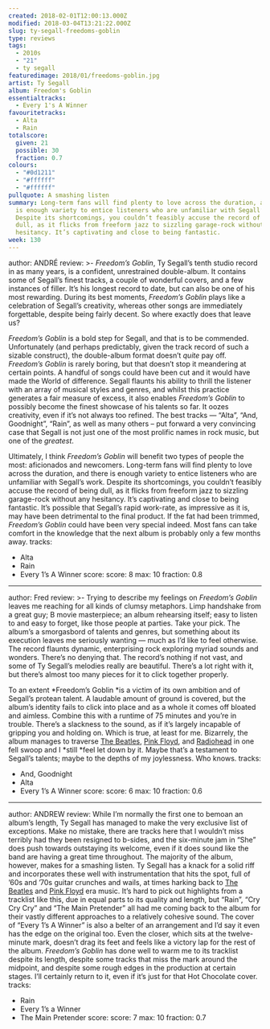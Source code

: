 ```yaml
---
created: 2018-02-01T12:00:13.000Z
modified: 2018-03-04T13:21:22.000Z
slug: ty-segall-freedoms-goblin
type: reviews
tags:
  - 2010s
  - "21"
  - ty segall
featuredimage: 2018/01/freedoms-goblin.jpg
artist: Ty Segall
album: Freedom's Goblin
essentialtracks:
  - Every 1's A Winner
favouritetracks:
  - Alta
  - Rain
totalscore:
  given: 21
  possible: 30
  fraction: 0.7
colours:
  - "#0d1211"
  - "#ffffff"
  - "#ffffff"
pullquote: A smashing listen
summary: Long-term fans will find plenty to love across the duration, and there
  is enough variety to entice listeners who are unfamiliar with Segall’s work.
  Despite its shortcomings, you couldn’t feasibly accuse the record of being
  dull, as it flicks from freeform jazz to sizzling garage-rock without any
  hesitancy. It’s captivating and close to being fantastic.
week: 130
---
```

author: ANDRÉ
review: >-
  *Freedom’s Goblin*, Ty Segall’s tenth studio record in as many years, is a
  confident, unrestrained double-album. It contains some of Segall’s finest
  tracks, a couple of wonderful covers, and a few instances of filler. It’s his
  longest record to date, but can also be one of his most rewarding. During its
  best moments, *Freedom’s Goblin* plays like a celebration of Segall’s
  creativity, whereas other songs are immediately forgettable, despite being
  fairly decent. So where exactly does that leave us?

  *Freedom’s Goblin* is a bold step for Segall, and that is to be commended. Unfortunately (and perhaps predictably, given the track record of such a sizable construct), the double-album format doesn’t *quite* pay off. *Freedom’s Goblin* is rarely boring, but that doesn’t stop it meandering at certain points. A handful of songs could have been cut and it would have made the World of difference. Segall flaunts his ability to thrill the listener with an array of musical styles and genres, and whilst this practice generates a fair measure of excess, it also enables *Freedom’s Goblin* to possibly become the finest showcase of his talents so far. It oozes creativity, even if it’s not always too refined. The best tracks — “Alta”, “And, Goodnight”, “Rain”, as well as many others – put forward a very convincing case that Segall is not just one of the most prolific names in rock music, but one of the *greatest*.

  Ultimately, I think *Freedom’s Goblin* will benefit two types of people the most: aficionados and newcomers. Long-term fans will find plenty to love across the duration, and there is enough variety to entice listeners who are unfamiliar with Segall’s work. Despite its shortcomings, you couldn’t feasibly accuse the record of being dull, as it flicks from freeform jazz to sizzling garage-rock without any hesitancy. It’s captivating and close to being fantastic. It’s possible that Segall’s rapid work-rate, as impressive as it is, may have been detrimental to the final product. If the fat had been trimmed, *Freedom’s Goblin* could have been very special indeed. Most fans can take comfort in the knowledge that the next album is probably only a few months away.
tracks:
  - Alta
  - ­­Rain
  - ­­Every 1’s A Winner
score:
  score: 8
  max: 10
  fraction: 0.8
---
author: Fred
review: >-
  Trying to describe my feelings on *Freedom’s Goblin* leaves me reaching for
  all kinds of clumsy metaphors. Limp handshake from a great guy; B movie
  masterpiece; an album rehearsing itself; easy to listen to and easy to forget,
  like those people at parties. Take your pick. The album’s a smorgasbord of
  talents and genres, but something about its execution leaves me seriously
  wanting — much as I’d like to feel otherwise. The record flaunts dynamic,
  enterprising rock exploring myriad sounds and wonders. There’s no denying
  that. The record’s nothing if not vast, and some of Ty Segall’s melodies
  really are beautiful. There’s a lot right with it, but there’s almost too many
  pieces for it to click together properly.

  To an extent *Freedom’s Goblin *is a victim of its own ambition and of Segall’s protean talent. A laudable amount of ground is covered, but the album’s identity fails to click into place and as a whole it comes off bloated and aimless. Combine this with a runtime of 75 minutes and you’re in trouble. There’s a slackness to the sound, as if it’s largely incapable of gripping you and holding on. Which is true, at least for me. Bizarrely, the album manages to traverse [The Beatles](<https://audioxide.com/reviews/the-beatles-revolver/>), [Pink Floyd](<https://audioxide.com/reviews/pink-floyd-the-dark-side-of-the-moon/>), and [Radiohead](<https://audioxide.com/reviews/radiohead-ok-computer/>) in one fell swoop and I *still *feel let down by it. Maybe that’s a testament to Segall’s talents; maybe to the depths of my joylessness. Who knows.
tracks:
  - And, Goodnight
  - ­­Alta
  - ­­Every 1’s A Winner
score:
  score: 6
  max: 10
  fraction: 0.6
---
author: ANDREW
review: While I’m normally the first one to bemoan an album’s length, Ty Segall
  has managed to make the very exclusive list of exceptions. Make no mistake,
  there are tracks here that I wouldn’t miss terribly had they been resigned to
  b-sides, and the six-minute jam in “She” does push towards outstaying its
  welcome, even if it does sound like the band are having a great time
  throughout. The majority of the album, however, makes for a smashing listen.
  Ty Segall has a knack for a solid riff and incorporates these well with
  instrumentation that hits the spot, full of ’60s and ’70s guitar crunches and
  wails, at times harking back to [The
  Beatles](<https://audioxide.com/reviews/the-beatles-revolver/>) and [Pink
  Floyd](<https://audioxide.com/reviews/pink-floyd-the-dark-side-of-the-moon/>)
  era music. It’s hard to pick out highlights from a tracklist like this, due in
  equal parts to its quality and length, but “Rain”, “Cry Cry Cry” and “The Main
  Pretender” all had me coming back to the album for their vastly different
  approaches to a relatively cohesive sound. The cover of “Every 1’s A Winner”
  is also a belter of an arrangement and I’d say it even has the edge on the
  original too. Even the closer, which sits at the twelve-minute mark, doesn’t
  drag its feet and feels like a victory lap for the rest of the album.
  *Freedom’s Goblin* has done well to warm me to its tracklist despite its
  length, despite some tracks that miss the mark around the midpoint, and
  despite some rough edges in the production at certain stages. I’ll certainly
  return to it, even if it’s just for that Hot Chocolate cover.
tracks:
  - Rain
  - ­­Every 1’s a Winner
  - ­­The Main Pretender
score:
  score: 7
  max: 10
  fraction: 0.7

